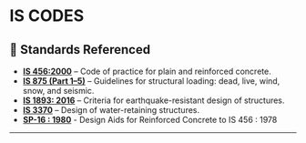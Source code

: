 # IS CODES

## 📖 Standards Referenced

- **[IS 456:2000](IS456_11zon.pdf)** – Code of practice for plain and reinforced concrete.
- **[IS 875 (Part 1–5)](Design_Loads.md)** – Guidelines for structural loading: dead, live, wind, snow, and seismic.
- **[IS 1893: 2016](IS_1893_1_2016_AMD2_Reff2021.pdf)** – Criteria for earthquake-resistant design of structures.
- **[IS 3370](IS3370.md)** – Design of water-retaining structures.
- **[SP-16 : 1980](SP-16_DesignAidsRCC_compressed.pdf)** - Design Aids for Reinforced Concrete to IS 456 : 1978

---
